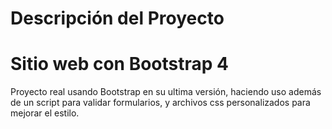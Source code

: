 # Descripción del Proyecto

# Sitio web con Bootstrap 4
 Proyecto real usando Bootstrap en su ultima versión, haciendo uso además de un script  para validar formularios, y archivos css personalizados para mejorar el estilo.


